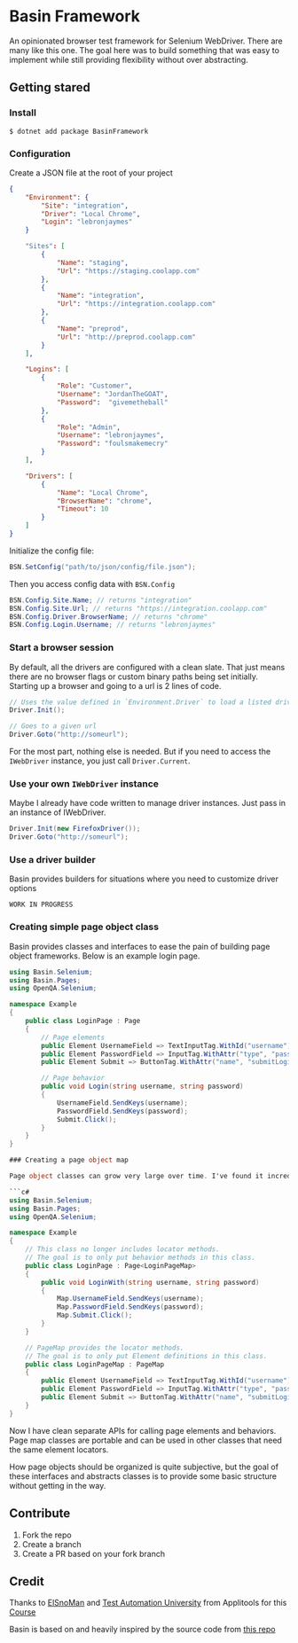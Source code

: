 # Basin Framework

An opinionated browser test framework for Selenium WebDriver. There are many like this one. The goal here was to build something that was easy to implement while still providing flexibility without over abstracting.

## Getting stared

### Install 

```
$ dotnet add package BasinFramework
```

### Configuration

Create a JSON file at the root of your project

```json
{
    "Environment": {
        "Site": "integration",
        "Driver": "Local Chrome",
        "Login": "lebronjaymes"
    }

    "Sites": [
        {
            "Name": "staging",
            "Url": "https://staging.coolapp.com"
        },
        {
            "Name": "integration",
            "Url": "https://integration.coolapp.com"
        },
        {
            "Name": "preprod",
            "Url": "http://preprod.coolapp.com"
        }
    ],

    "Logins": [
        {
            "Role": "Customer",
            "Username": "JordanTheGOAT",
            "Password":  "givemetheball" 
        },
        {
            "Role": "Admin",
            "Username": "lebronjaymes",
            "Password": "foulsmakemecry"
        }
    ],

    "Drivers": [
        {
            "Name": "Local Chrome",
            "BrowserName": "chrome",
            "Timeout": 10
        }
    ]
}
```

Initialize the config file:

```csharp
BSN.SetConfig("path/to/json/config/file.json");
```

Then you access config data with `BSN.Config`

```csharp
BSN.Config.Site.Name; // returns "integration"
BSN.Config.Site.Url; // returns "https://integration.coolapp.com"
BSN.Config.Driver.BrowserName; // returns "chrome"
BSN.Config.Login.Username; // returns "lebronjaymes"
```

### Start a browser session

By default, all the drivers are configured with a clean slate. That just means there are no browser flags or custom binary paths being set initially. Starting up a browser and going to a url is 2 lines of code.

```c#
// Uses the value defined in `Environment.Driver` to load a listed driver config
Driver.Init(); 

// Goes to a given url
Driver.Goto("http://someurl");
```

For the most part, nothing else is needed. But if you need to access the `IWebDriver` instance, you just call `Driver.Current`.

### Use your own `IWebDriver` instance

Maybe I already have code written to manage driver instances. Just pass in an instance of IWebDriver.

```c#
Driver.Init(new FirefoxDriver());
Driver.Goto("http://someurl");
```

### Use a driver builder

Basin provides builders for situations where you need to customize driver options

```
WORK IN PROGRESS
```


### Creating simple page object class

Basin provides classes and interfaces to ease the pain of building page object frameworks. Below is an example login page.

```c#
using Basin.Selenium;
using Basin.Pages;
using OpenQA.Selenium;

namespace Example
{
    public class LoginPage : Page
    {	
        // Page elements
        public Element UsernameField => TextInputTag.WithId("username");
        public Element PasswordField => InputTag.WithAttr("type", "password").WithId("password");
        public Element Submit => ButtonTag.WithAttr("name", "submitLogin");

        // Page behavior
        public void Login(string username, string password)
        {
            UsernameField.SendKeys(username);
            PasswordField.SendKeys(password);
            Submit.Click();
        }
    }
}

### Creating a page object map

Page object classes can grow very large over time. I've found it incredibly difficult to retain readability and clarity with a single class. So instead of keeping everything in a single massive class, I break it down into to 2 classes. A page class for behaviors and a page map class for storing the element locators. Below its how its accomplished:

```c#
using Basin.Selenium;
using Basin.Pages;
using OpenQA.Selenium;

namespace Example
{
    // This class no longer includes locator methods.
    // The goal is to only put behavior methods in this class.
    public class LoginPage : Page<LoginPageMap>
    {
        public void LoginWith(string username, string password)
        {
            Map.UsernameField.SendKeys(username);
            Map.PasswordField.SendKeys(password);
            Map.Submit.Click();
        }
    }

    // PageMap provides the locator methods.
    // The goal is to only put Element definitions in this class.
    public class LoginPageMap : PageMap
    {
        public Element UsernameField => TextInputTag.WithId("username");
        public Element PasswordField => InputTag.WithAttr("type", "password").WithId("password");
        public Element Submit => ButtonTag.WithAttr("name", "submitLogin");
    }
}
```

Now I have clean separate APIs for calling page elements and behaviors. Page map classes are portable and can be used in other classes that need the same element locators. 

How page objects should be organized is quite subjective, but the goal of these interfaces and abstracts classes is to provide some basic structure without getting in the way.

## Contribute

1. Fork the repo
2. Create a branch
3. Create a PR based on your fork branch

## Credit

Thanks to [ElSnoMan](https://github.com/ElSnoMan) and
[Test Automation University](https://testautomationu.applitools.com/)
from Applitools for this [Course](https://testautomationu.applitools.com/test-automation-framework-csharp/)

Basin is based on and heavily inspired by the source code from [this repo](https://github.com/ElSnoMan/from-scripting-to-framework)



